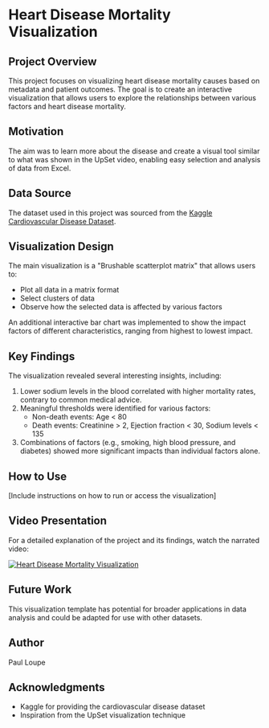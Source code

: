 # Heart Disease Mortality Visualization

## Project Overview
This project focuses on visualizing heart disease mortality causes based on metadata and patient outcomes. The goal is to create an interactive visualization that allows users to explore the relationships between various factors and heart disease mortality.

## Motivation
The aim was to learn more about the disease and create a visual tool similar to what was shown in the UpSet video, enabling easy selection and analysis of data from Excel.

## Data Source
The dataset used in this project was sourced from the [Kaggle Cardiovascular Disease Dataset](https://www.kaggle.com/datasets/cardiovasculardisease).

## Visualization Design
The main visualization is a "Brushable scatterplot matrix" that allows users to:
- Plot all data in a matrix format
- Select clusters of data
- Observe how the selected data is affected by various factors

An additional interactive bar chart was implemented to show the impact factors of different characteristics, ranging from highest to lowest impact.

## Key Findings
The visualization revealed several interesting insights, including:
1. Lower sodium levels in the blood correlated with higher mortality rates, contrary to common medical advice.
2. Meaningful thresholds were identified for various factors:
   - Non-death events: Age < 80
   - Death events: Creatinine > 2, Ejection fraction < 30, Sodium levels < 135
3. Combinations of factors (e.g., smoking, high blood pressure, and diabetes) showed more significant impacts than individual factors alone.

## How to Use
[Include instructions on how to run or access the visualization]

## Video Presentation
For a detailed explanation of the project and its findings, watch the narrated video:

[![Heart Disease Mortality Visualization](https://img.youtube.com/vi/c-NpIGo31B4/0.jpg)](https://www.youtube.com/watch?v=c-NpIGo31B4)

## Future Work
This visualization template has potential for broader applications in data analysis and could be adapted for use with other datasets.

## Author
Paul Loupe

## Acknowledgments
- Kaggle for providing the cardiovascular disease dataset
- Inspiration from the UpSet visualization technique

